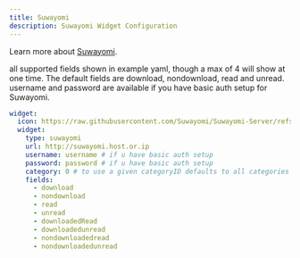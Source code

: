 ```yaml
---
title: Suwayomi
description: Suwayomi Widget Configuration
---
```


Learn more about [Suwayomi](https://github.com/Suwayomi/Suwayomi-Server).

all supported fields shown in example yaml, though a max of 4 will show at one time.
The default fields are download, nondownload, read and unread.
username and password are available if you have basic auth setup for Suwayomi.

```yaml
widget:
  icon: https://raw.githubusercontent.com/Suwayomi/Suwayomi-Server/refs/heads/master/server/src/main/resources/icon/faviconlogo-128.png
  widget:
    type: suwayomi
    url: http://suwayomi.host.or.ip
    username: username # if u have basic auth setup
    password: password # if u have basic auth setup
    category: 0 # to use a given categoryID defaults to all categories
    fields:
      - download
      - nondownload
      - read
      - unread
      - downloadedRead
      - downloadedunread
      - nondownloadedread
      - nondownloadedunread
```
